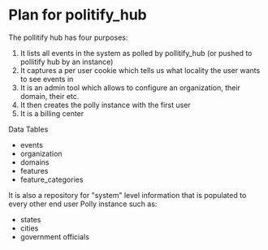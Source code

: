# Plan for politify_hub

The pollitify hub has four purposes:

1. It lists all events in the system as polled by pollitify_hub (or pushed to pollitify hub by an instance)
2. It captures a per user cookie which tells us what locality the user wants to see events in 
3. It is an admin tool which allows to configure an organization, their domain, their etc.
4. It then creates the polly instance with the first user
5. It is a billing center

Data Tables

* events
* organization
* domains
* features
* feature_categories

It is also a repository for "system" level information that is populated to every other end user Polly instance such as:

* states
* cities
* government officials